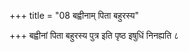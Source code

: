 +++
title = "08 बह्वीनाम् पिता बहुरस्य"

+++
बह्वीनां पिता बहुरस्य पुत्र इति पृष्ठ इषुधिं निनह्यति ८